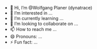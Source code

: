 - 👋 Hi, I’m @Wolfgang Planer (dynatrace)
- 👀 I’m interested in ...
- 🌱 I’m currently learning ...
- 💞️ I’m looking to collaborate on ...
- 📫 How to reach me ...
- 😄 Pronouns: ...
- ⚡ Fun fact: ...

<!---
WPLANER-dynatrace/WPLANER-dynatrace is a ✨ special ✨ repository because its `README.md` (this file) appears on your GitHub profile.
You can click the Preview link to take a look at your changes.
--->
